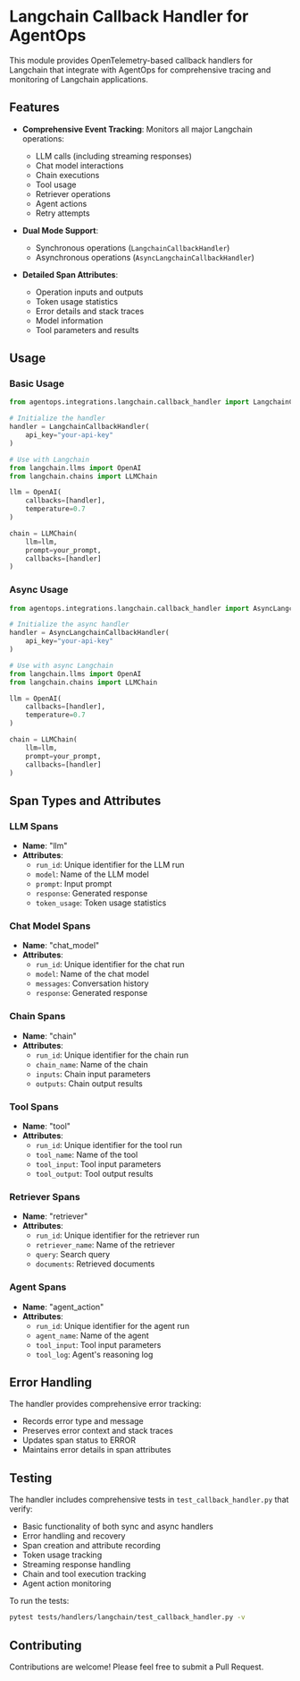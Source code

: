 # Langchain Callback Handler for AgentOps

This module provides OpenTelemetry-based callback handlers for Langchain that integrate with AgentOps for comprehensive tracing and monitoring of Langchain applications.

## Features

- **Comprehensive Event Tracking**: Monitors all major Langchain operations:
  - LLM calls (including streaming responses)
  - Chat model interactions
  - Chain executions
  - Tool usage
  - Retriever operations
  - Agent actions
  - Retry attempts

- **Dual Mode Support**:
  - Synchronous operations (`LangchainCallbackHandler`)
  - Asynchronous operations (`AsyncLangchainCallbackHandler`)

- **Detailed Span Attributes**:
  - Operation inputs and outputs
  - Token usage statistics
  - Error details and stack traces
  - Model information
  - Tool parameters and results

## Usage

### Basic Usage

```python
from agentops.integrations.langchain.callback_handler import LangchainCallbackHandler

# Initialize the handler
handler = LangchainCallbackHandler(
    api_key="your-api-key"
)

# Use with Langchain
from langchain.llms import OpenAI
from langchain.chains import LLMChain

llm = OpenAI(
    callbacks=[handler],
    temperature=0.7
)

chain = LLMChain(
    llm=llm,
    prompt=your_prompt,
    callbacks=[handler]
)
```

### Async Usage

```python
from agentops.integrations.langchain.callback_handler import AsyncLangchainCallbackHandler

# Initialize the async handler
handler = AsyncLangchainCallbackHandler(
    api_key="your-api-key"
)

# Use with async Langchain
from langchain.llms import OpenAI
from langchain.chains import LLMChain

llm = OpenAI(
    callbacks=[handler],
    temperature=0.7
)

chain = LLMChain(
    llm=llm,
    prompt=your_prompt,
    callbacks=[handler]
)
```

## Span Types and Attributes

### LLM Spans
- **Name**: "llm"
- **Attributes**:
  - `run_id`: Unique identifier for the LLM run
  - `model`: Name of the LLM model
  - `prompt`: Input prompt
  - `response`: Generated response
  - `token_usage`: Token usage statistics

### Chat Model Spans
- **Name**: "chat_model"
- **Attributes**:
  - `run_id`: Unique identifier for the chat run
  - `model`: Name of the chat model
  - `messages`: Conversation history
  - `response`: Generated response

### Chain Spans
- **Name**: "chain"
- **Attributes**:
  - `run_id`: Unique identifier for the chain run
  - `chain_name`: Name of the chain
  - `inputs`: Chain input parameters
  - `outputs`: Chain output results

### Tool Spans
- **Name**: "tool"
- **Attributes**:
  - `run_id`: Unique identifier for the tool run
  - `tool_name`: Name of the tool
  - `tool_input`: Tool input parameters
  - `tool_output`: Tool output results

### Retriever Spans
- **Name**: "retriever"
- **Attributes**:
  - `run_id`: Unique identifier for the retriever run
  - `retriever_name`: Name of the retriever
  - `query`: Search query
  - `documents`: Retrieved documents

### Agent Spans
- **Name**: "agent_action"
- **Attributes**:
  - `run_id`: Unique identifier for the agent run
  - `agent_name`: Name of the agent
  - `tool_input`: Tool input parameters
  - `tool_log`: Agent's reasoning log

## Error Handling

The handler provides comprehensive error tracking:
- Records error type and message
- Preserves error context and stack traces
- Updates span status to ERROR
- Maintains error details in span attributes

## Testing

The handler includes comprehensive tests in `test_callback_handler.py` that verify:
- Basic functionality of both sync and async handlers
- Error handling and recovery
- Span creation and attribute recording
- Token usage tracking
- Streaming response handling
- Chain and tool execution tracking
- Agent action monitoring

To run the tests:
```bash
pytest tests/handlers/langchain/test_callback_handler.py -v
```

## Contributing

Contributions are welcome! Please feel free to submit a Pull Request.
